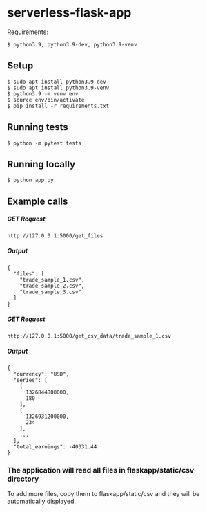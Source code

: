 # serverless-flask-app

Requirements:

    $ python3.9, python3.9-dev, python3.9-venv

## Setup
    $ sudo apt install python3.9-dev
    $ sudo apt install python3.9-venv
    $ python3.9 -m venv env
    $ source env/bin/activate
    $ pip install -r requirements.txt

## Running tests
    $ python -m pytest tests

## Running locally
    $ python app.py

## Example calls ##

##### GET Request
```
http://127.0.0.1:5000/get_files
```
##### Output
```
{
  "files": [
    "trade_sample_1.csv", 
    "trade_sample_2.csv", 
    "trade_sample_3.csv"
  ]
}
```

##### GET Request
```
http://127.0.0.1:5000/get_csv_data/trade_sample_1.csv
```
##### Output
```
{
  "currency": "USD", 
  "series": [
    [
      1326844800000, 
      180
    ], 
    [
      1326931200000, 
      234
    ], 
    ...
  ], 
  "total_earnings": -40331.44
}
```

### The application will read all files in flaskapp/static/csv directory ###

To add more files, copy them to flaskapp/static/csv and they will be automatically displayed.